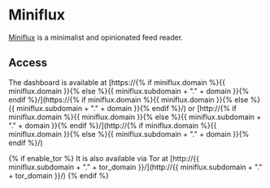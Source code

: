 # Miniflux

[Miniflux](https://miniflux.app/) is a minimalist and opinionated feed reader.

## Access

The dashboard is available at [https://{% if miniflux.domain %}{{ miniflux.domain }}{% else %}{{ miniflux.subdomain + "." + domain }}{% endif %}/](https://{% if miniflux.domain %}{{ miniflux.domain }}{% else %}{{ miniflux.subdomain + "." + domain }}{% endif %}/) or [http://{% if miniflux.domain %}{{ miniflux.domain }}{% else %}{{ miniflux.subdomain + "." + domain }}{% endif %}/](http://{% if miniflux.domain %}{{ miniflux.domain }}{% else %}{{ miniflux.subdomain + "." + domain }}{% endif %}/)

{% if enable_tor %}
It is also available via Tor at [http://{{ miniflux.subdomain + "." + tor_domain }}/](http://{{ miniflux.subdomain + "." + tor_domain }}/)
{% endif %}

